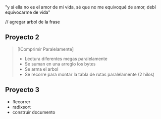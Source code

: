 "y si ella no es el amor de mi vida, sé que no me equivoqué de amor, debí equivocarme de vida"

// agregar arbol de la frase

## Proyecto 2
>[!Comprimir Paralelamente]
>- Lectura diferentes megas paralelamente
>- Se suman en una arreglo los bytes
>- Se arma el arbol
>- Se recorre para montar la tabla de rutas paralelamente (2 hilos)


## Proyecto 3
- Recorrer
- radixsort
- construir documento